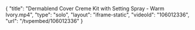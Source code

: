{
    "title": "Dermablend Cover Creme Kit with Setting Spray - Warm Ivory.mp4",
    "type": "solo",
    "layout": "iframe-static",
    "videoId": "106012336",
    "url": "\/tvpembed\/106012336"
}